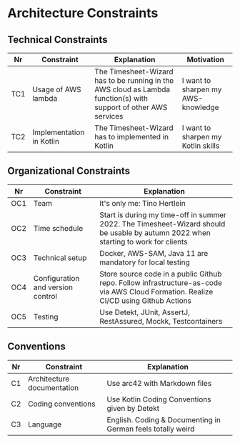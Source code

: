 # Architecture Constraints

## Technical Constraints

| Nr  | Constraint               | Explanation                                                                                                      | Motivation                         |                                                                          
|-----|--------------------------|------------------------------------------------------------------------------------------------------------------|------------------------------------|
| TC1 | Usage of AWS lambda      | The Timesheet-Wizard has to be running in the AWS cloud as Lambda function(s) with support of other AWS services | I want to sharpen my AWS-knowledge |
| TC2 | Implementation in Kotlin | The Timesheet-Wizard has to implemented in Kotlin                                                                | I want to sharpen my Kotlin skills |

## Organizational Constraints

| Nr  | Constraint                             | Explanation                                                                                                                          |                                                                          
|-----|----------------------------------------|--------------------------------------------------------------------------------------------------------------------------------------|
| OC1 | Team                                   | It's only me: Tino Hertlein                                                                                                          |
| OC2 | Time schedule                          | Start is during my time-off in summer 2022. The Timesheet-Wizard should be usable by autumn 2022 when starting to work for clients   |
| OC3 | Technical setup                        | Docker, AWS-SAM, Java 11 are mandatory for local testing                                                                             |
| OC4 | Configuration and version control      | Store source code in a public Github repo. Follow infrastructure-as-code via AWS Cloud Formation. Realize CI/CD using Github Actions |
| OC5 | Testing                                | Use Detekt, JUnit, AssertJ, RestAssured, Mockk, Testcontainers                                                                       |

## Conventions

| Nr  | Constraint                 | Explanation                                                 |                                                                          
|-----|----------------------------|-------------------------------------------------------------|
| C1  | Architecture documentation | Use arc42 with Markdown files                               |
| C2  | Coding conventions         | Use Kotlin Coding Conventions given by Detekt               |
| C3  | Language                   | English. Coding & Documenting in German feels totally weird |
